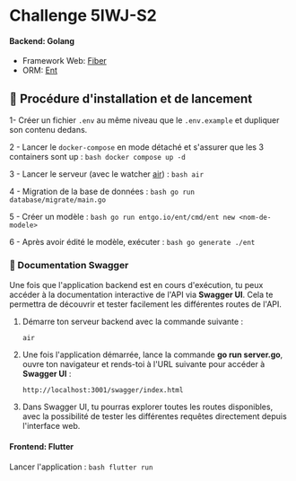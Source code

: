 # Challenge 5IWJ-S2

#### Backend: Golang

- Framework Web: [Fiber](https://gofiber.io/)
- ORM: [Ent](https://entgo.io/)

## 🚀 Procédure d'installation et de lancement

1- Créer un fichier `.env` au même niveau que le `.env.example` et dupliquer son contenu dedans.

2 - Lancer le `docker-compose` en mode détaché et s'assurer que les 3 containers sont up :
    ```bash
    docker compose up -d
    ```

3 - Lancer le serveur (avec le watcher [air](https://github.com/air-verse/air)) :
    ```bash
    air
    ```

4 - Migration de la base de données :
    ```bash
    go run database/migrate/main.go
    ```

5 - Créer un modèle :
    ```bash
    go run entgo.io/ent/cmd/ent new <nom-de-modele>
    ```

6 - Après avoir édité le modèle, exécuter :
    ```bash
    go generate ./ent
    ```

### 📜 Documentation Swagger

Une fois que l'application backend est en cours d'exécution, tu peux accéder à la documentation interactive de l'API via **Swagger UI**. Cela te permettra de découvrir et tester facilement les différentes routes de l'API.

1. Démarre ton serveur backend avec la commande suivante :

    ```bash
    air
    ```

2. Une fois l'application démarrée, lance la commande **go run server.go**, ouvre ton navigateur et rends-toi à l'URL suivante pour accéder à **Swagger UI** :

    ```
    http://localhost:3001/swagger/index.html
    ```

3. Dans Swagger UI, tu pourras explorer toutes les routes disponibles, avec la possibilité de tester les différentes requêtes directement depuis l'interface web.

#### Frontend: Flutter

Lancer l'application :
    ```bash
    flutter run
    ```

